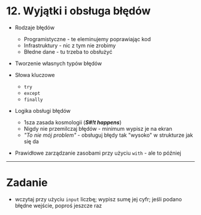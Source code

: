 # 12. Wyjątki i obsługa błędów

- Rodzaje błędów
  - Programistyczne - te eleminujemy poprawiając kod
  - Infrastruktury - nic z tym nie zrobimy
  - Błedne dane - tu trzeba to obsłużyć


- Tworzenie własnych typów błędów


- Słowa kluczowe 
  - `try` 
  - `except`
  - `finally` 


- Logika obsługi błędów
  - 1sza zasada kosmologii (__*S#!t happens*__)
  - Nigdy nie przemilczaj błędów - minimum wypisz je na ekran
  - *"To nie mój problem"* - obsługuj błędy tak "wysoko" w strukturze jak się da
  

- Prawidłowe zarządzanie zasobami przy użyciu `with` - ale to później

---
# Zadanie
- wczytaj przy użyciu `input` liczbę; wypisz sumę jej cyfr; jeśli podano błędne wejście, poproś jeszcze raz